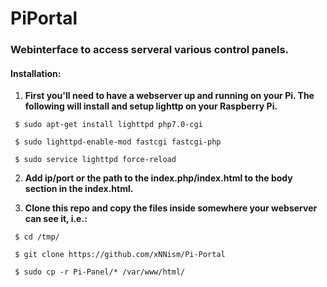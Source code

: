# PiPortal
### Webinterface to access serveral various control panels.

#### Installation:

1. **First you'll need to have a webserver up and running on your Pi. The following will install and setup lighttp on your Raspberry Pi.**
  
` $ sudo apt-get install lighttpd php7.0-cgi`
  
` $ sudo lighttpd-enable-mod fastcgi fastcgi-php`
  
` $ sudo service lighttpd force-reload`
  
2. **Add ip/port or the path to the index.php/index.html to the body section in the index.html.**  
  
  
3. **Clone this repo and copy the files inside somewhere your webserver can see it, i.e.:**
  
` $ cd /tmp/`
  
` $ git clone https://github.com/xNNism/Pi-Portal`
  
` $ sudo cp -r Pi-Panel/* /var/www/html/`

